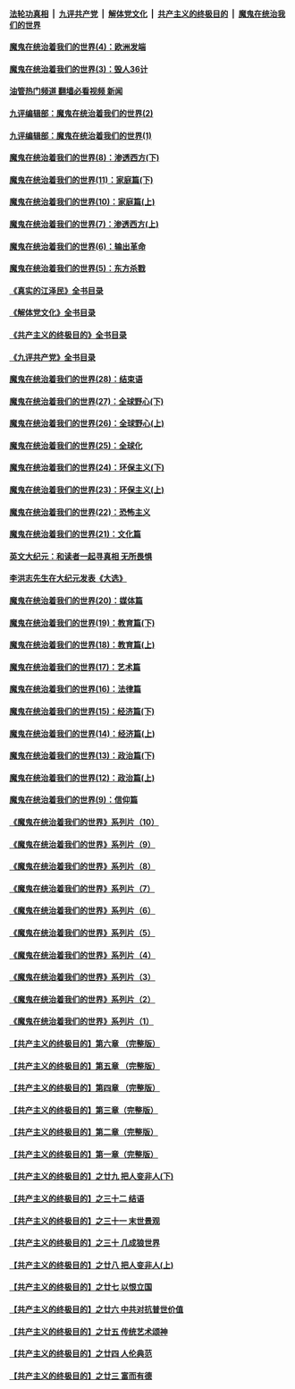 ####  [法轮功真相](../../../../basic/blob/master/README.md?t=10022301) &nbsp;|&nbsp; [九评共产党](../../../../9ping.md/blob/master/README.md?t=10022301) &nbsp;|&nbsp; [解体党文化](../../../../jtdwh.md/blob/master/README.md?t=10022301)  &nbsp;|&nbsp; [共产主义的终极目的](../../../../gczydzjmd.md/blob/master/README.md?t=10022301) &nbsp;|&nbsp; [魔鬼在统治我们的世界](../../../../mgztzwmdsj.md/blob/master/README.md?t=10022301) 

#### [魔鬼在统治着我们的世界(4)：欧洲发端](../pages/nsc422/n10414890.md?t=10022301) 

#### [魔鬼在统治着我们的世界(3)：毁人36计](../pages/nsc422/n10411583.md?t=10022301) 

#### [油管热门频道 翻墙必看视频 新闻](http://209.250.226.216:81/youtube.html?10022301)

#### [九评编辑部：魔鬼在统治着我们的世界(2)](../pages/nsc422/n10410036.md?t=10022301) 

#### [九评编辑部：魔鬼在统治着我们的世界(1)](../pages/nsc422/n10406825.md?t=10022301) 

#### [魔鬼在统治着我们的世界(8)：渗透西方(下)](../pages/nsc422/n10429603.md?t=10022301) 

#### [魔鬼在统治着我们的世界(11)：家庭篇(下)](../pages/nsc422/n10440961.md?t=10022301) 

#### [魔鬼在统治着我们的世界(10)：家庭篇(上)](../pages/nsc422/n10435448.md?t=10022301) 

#### [魔鬼在统治着我们的世界(7)：渗透西方(上)](../pages/nsc422/n10426013.md?t=10022301) 

#### [魔鬼在统治着我们的世界(6)：输出革命](../pages/nsc422/n10421536.md?t=10022301) 

#### [魔鬼在统治着我们的世界(5)：东方杀戮](../pages/nsc422/n10417707.md?t=10022301) 

#### [《真实的江泽民》全书目录](../pages/nsc422/n13721399.md?t=10022301) 

#### [《解体党文化》全书目录](../pages/nsc422/n13721157.md?t=10022301) 

#### [《共产主义的终极目的》全书目录](../pages/nsc422/n13721048.md?t=10022301) 

#### [《九评共产党》全书目录](../pages/nsc422/n13708085.md?t=10022301) 

#### [魔鬼在统治着我们的世界(28)：结束语](../pages/nsc422/n10936246.md?t=10022301) 

#### [魔鬼在统治着我们的世界(27)：全球野心(下)](../pages/nsc422/n10928319.md?t=10022301) 

#### [魔鬼在统治着我们的世界(26)：全球野心(上)](../pages/nsc422/n10900318.md?t=10022301) 

#### [魔鬼在统治着我们的世界(25)：全球化](../pages/nsc422/n10788205.md?t=10022301) 

#### [魔鬼在统治着我们的世界(24)：环保主义(下)](../pages/nsc422/n10695307.md?t=10022301) 

#### [魔鬼在统治着我们的世界(23)：环保主义(上)](../pages/nsc422/n10688613.md?t=10022301) 

#### [魔鬼在统治着我们的世界(22)：恐怖主义](../pages/nsc422/n10614727.md?t=10022301) 

#### [魔鬼在统治着我们的世界(21)：文化篇](../pages/nsc422/n10597706.md?t=10022301) 

#### [英文大纪元：和读者一起寻真相 无所畏惧](../pages/nsc422/n12542027.md?t=10022301) 

#### [李洪志先生在大纪元发表《大选》](../pages/nsc422/n12534746.md?t=10022301) 

#### [魔鬼在统治着我们的世界(20)：媒体篇](../pages/nsc422/n10586579.md?t=10022301) 

#### [魔鬼在统治着我们的世界(19)：教育篇(下)](../pages/nsc422/n10564808.md?t=10022301) 

#### [魔鬼在统治着我们的世界(18)：教育篇(上)](../pages/nsc422/n10526970.md?t=10022301) 

#### [魔鬼在统治着我们的世界(17)：艺术篇](../pages/nsc422/n10499093.md?t=10022301) 

#### [魔鬼在统治着我们的世界(16)：法律篇](../pages/nsc422/n10485969.md?t=10022301) 

#### [魔鬼在统治着我们的世界(15)：经济篇(下)](../pages/nsc422/n10469975.md?t=10022301) 

#### [魔鬼在统治着我们的世界(14)：经济篇(上)](../pages/nsc422/n10457370.md?t=10022301) 

#### [魔鬼在统治着我们的世界(13)：政治篇(下)](../pages/nsc422/n10448270.md?t=10022301) 

#### [魔鬼在统治着我们的世界(12)：政治篇(上)](../pages/nsc422/n10444576.md?t=10022301) 

#### [魔鬼在统治着我们的世界(9)：信仰篇](../pages/nsc422/n10432159.md?t=10022301) 

#### [《魔鬼在统治着我们的世界》系列片（10）](../pages/nsc422/n12292670.md?t=10022301) 

#### [《魔鬼在统治着我们的世界》系列片（9）](../pages/nsc422/n12290859.md?t=10022301) 

#### [《魔鬼在统治着我们的世界》系列片（8）](../pages/nsc422/n12287445.md?t=10022301) 

#### [《魔鬼在统治着我们的世界》系列片（7）](../pages/nsc422/n12283425.md?t=10022301) 

#### [《魔鬼在统治着我们的世界》系列片（6）](../pages/nsc422/n12282314.md?t=10022301) 

#### [《魔鬼在统治着我们的世界》系列片（5）](../pages/nsc422/n12281419.md?t=10022301) 

#### [《魔鬼在统治着我们的世界》系列片（4）](../pages/nsc422/n12274024.md?t=10022301) 

#### [《魔鬼在统治着我们的世界》系列片（3）](../pages/nsc422/n12271322.md?t=10022301) 

#### [《魔鬼在统治着我们的世界》系列片（2）](../pages/nsc422/n12269049.md?t=10022301) 

#### [《魔鬼在统治着我们的世界》系列片（1）](../pages/nsc422/n12267575.md?t=10022301) 

#### [【共产主义的终极目的】第六章 （完整版）](../pages/nsc422/n11428913.md?t=10022301) 

#### [【共产主义的终极目的】第五章 （完整版）](../pages/nsc422/n11428912.md?t=10022301) 

#### [【共产主义的终极目的】第四章 （完整版）](../pages/nsc422/n11428907.md?t=10022301) 

#### [【共产主义的终极目的】第三章（完整版）](../pages/nsc422/n11428848.md?t=10022301) 

#### [【共产主义的终极目的】第二章（完整版）](../pages/nsc422/n11428831.md?t=10022301) 

#### [【共产主义的终极目的】第一章（完整版）](../pages/nsc422/n11417651.md?t=10022301) 

#### [【共产主义的终极目的】之廿九 把人变非人(下)](../pages/nsc422/n11344140.md?t=10022301) 

#### [【共产主义的终极目的】之三十二 结语](../pages/nsc422/n11360535.md?t=10022301) 

#### [【共产主义的终极目的】之三十一 末世景观](../pages/nsc422/n11351129.md?t=10022301) 

#### [【共产主义的终极目的】之三十 几成狼世界](../pages/nsc422/n11348280.md?t=10022301) 

#### [【共产主义的终极目的】之廿八 把人变非人(上)](../pages/nsc422/n11340492.md?t=10022301) 

#### [【共产主义的终极目的】之廿七 以恨立国](../pages/nsc422/n11336944.md?t=10022301) 

#### [【共产主义的终极目的】之廿六 中共对抗普世价值](../pages/nsc422/n11324785.md?t=10022301) 

#### [【共产主义的终极目的】之廿五 传统艺术颂神](../pages/nsc422/n11296396.md?t=10022301) 

#### [【共产主义的终极目的】之廿四 人伦典范](../pages/nsc422/n11296397.md?t=10022301) 

#### [【共产主义的终极目的】之廿三 富而有德](../pages/nsc422/n11283598.md?t=10022301) 

<img src='http://gfw-breaker.win/goodnews/indexes/nsc422.md' width='0px' height='0px'/>
